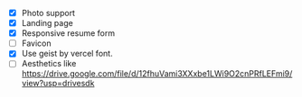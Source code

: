 - [X] Photo support
- [X] Landing page
- [X] Responsive resume form
- [ ] Favicon
- [X] Use geist by vercel font.
- [ ] Aesthetics like https://drive.google.com/file/d/12fhuVami3XXxbe1LWi9O2cnPRfLEFmi9/view?usp=drivesdk
